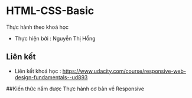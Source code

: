 ﻿# HTML-CSS-Basic
Thực hành theo khoá học
- Thực hiện bởi : Nguyễn Thị Hồng

## Liên kết
- Liên kết khoá học : https://www.udacity.com/course/responsive-web-design-fundamentals--ud893

##Kiến thức nắm được
Thực hành cơ bản về Responsive

